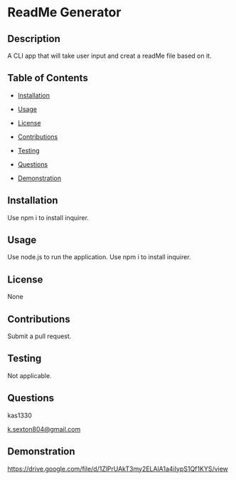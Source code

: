
  # ReadMe Generator 
  
## Description
  
 A CLI app that will take user input and creat a readMe file based on it.
  
## Table of Contents


- [Installation](https://github.com/kas1330/ReadMe-Generator#installation)


- [Usage](https://github.com/kas1330/ReadMe-Generator#usage)


- [License](https://github.com/kas1330/ReadMe-Generator#license)


- [Contributions](https://github.com/kas1330/ReadMe-Generator#contributions)


- [Testing](https://github.com/kas1330/ReadMe-Generator#testing)


- [Questions](https://github.com/kas1330/ReadMe-Generator#questions)

- [Demonstration](https://github.com/kas1330/ReadMe-Generator#demonstration)

## Installation

 Use npm i to install inquirer.

## Usage

 Use node.js to run the application. Use npm i to install inquirer.

## License

 None

## Contributions

 Submit a pull request.

## Testing

 Not applicable.

## Questions

 kas1330

 k.sexton804@gmail.com
 
## Demonstration
 https://drive.google.com/file/d/1ZlPrUAkT3my2ELAlA1a4iIypS1Qf1KYS/view










